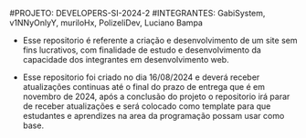 #PROJETO: DEVELOPERS-SI-2024-2
#INTEGRANTES: GabiSystem, v1NNyOnlyY, muriloHx, PolizeliDev, Luciano Bampa

-  Esse repositorio é referente a criação e desenvolvimento de um site sem fins lucrativos,
com finalidade de estudo e desenvolvimento da capacidade dos integrantes em desenvolvimento
web.

-  Esse repositorio foi criado no dia 16/08/2024 e deverá receber atualizações continuas até o
final do prazo de entrega que é em novembro de 2024, após a conclusão do projeto o
repositorio irá parar de receber atualizações e será colocado como template para que estudantes
e aprendizes na area da programação possam usar como base.
